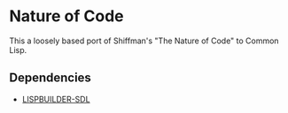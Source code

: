 Nature of Code
==============

This a loosely based port of Shiffman's "The Nature of Code" to Common Lisp.

## Dependencies

- [LISPBUILDER-SDL](https://code.google.com/p/lispbuilder/wiki/LispbuilderSDL)

